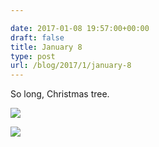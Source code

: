 ```yaml
---

date: 2017-01-08 19:57:00+00:00
draft: false
title: January 8
type: post
url: /blog/2017/1/january-8
---
```


So long, Christmas tree.


  
![](/images/2017-01-08-20171january-8/image-asset.jpeg)

  


  
![](/images/2017-01-08-20171january-8/image-asset.jpeg)

